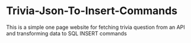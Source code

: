 # Trivia-Json-To-Insert-Commands
This is a simple one page website for fetching trivia question from an API and transforming data to SQL INSERT commands
